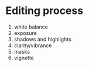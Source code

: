 # Editing process
1. white balance
2. exposure
3. shadows and highlights
4. clarity/vibrance
5. masks
6. vignette
